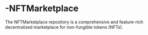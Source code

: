 # -NFTMarketplace
The NFTMarketplace repository is a comprehensive and feature-rich decentralized marketplace for non-fungible tokens (NFTs). 

